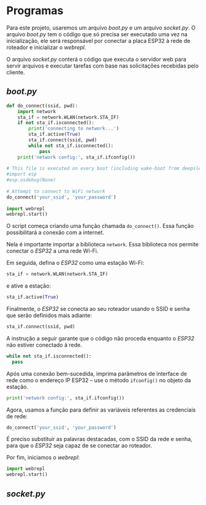 # Programas

Para este projeto, usaremos um arquivo *boot.py* e um arquivo *socket.py*. O arquivo *boot.py* tem o código que só precisa ser executado uma vez na inicialização, ele será responsável por conectar a placa ESP32 à rede de roteador e inicializar o *webrepl*.

O arquivo *socket.py* conterá o código que executa o servidor web para servir arquivos e executar tarefas com base nas solicitações recebidas pelo cliente.

## *boot.py*

```python
def do_connect(ssid, pwd):
    import network
    sta_if = network.WLAN(network.STA_IF)
    if not sta_if.isconnected():
        print('connecting to network...')
        sta_if.active(True)
        sta_if.connect(ssid, pwd)
        while not sta_if.isconnected():
            pass
    print('network config:', sta_if.ifconfig())
 
# This file is executed on every boot (including wake-boot from deepsleep)
#import esp
#esp.osdebug(None)
 
# Attempt to connect to WiFi network
do_connect('your_ssid', 'your_password')
 
import webrepl
webrepl.start()
```

O script começa criando uma função chamada ```do_connect()```. Essa função possibilitará a conexão com a internet.

Nela é importante importar a biblioteca ```network```. Essa biblioteca
nos permite conectar o *ESP32* a uma rede Wi-Fi.

Em seguida, defina o *ESP32* como uma estação Wi-Fi:
```py
sta_if = network.WLAN(network.STA_IF)
```
e ative a estação:
```py
sta_if.active(True)
```

Finalmente, o *ESP32* se conecta ao seu roteador usando o SSID e senha que serão definidos mais adiante:
```py
sta_if.connect(ssid, pwd)
```

A instrução a seguir garante que o código não proceda enquanto o *ESP32* não estiver conectado à rede.
```py
while not sta_if.isconnected():
  pass
```

Após uma conexão bem-sucedida, imprima parâmetros de interface de rede como o endereço IP ESP32 – use o método ```ifconfig()``` no objeto da estação.
```py
print('network config:', sta_if.ifconfig())
```

Agora, usamos a função para definir as variáveis referentes as credenciais de rede:
```py
do_connect('your_ssid', 'your_password')
```
É preciso substituir as palavras destacadas, com o SSID da rede e senha, para que o *ESP32* seja capaz de se conectar ao roteador.

Por fim, iniciamos o *webrepl*:
```py
import webrepl
webrepl.start()
```

## *socket.py*
